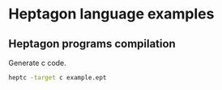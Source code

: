 # Heptagon language examples 

## Heptagon programs compilation 

Generate c code.

```bash
heptc -target c example.ept
```
